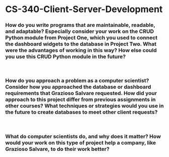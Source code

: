 # CS-340-Client-Server-Development

<H3>How do you write programs that are maintainable, readable, and adaptable? Especially consider your work on the CRUD Python module from Project One, which you used to connect the dashboard widgets to the database in Project Two. What were the advantages of working in this way? How else could you use this CRUD Python module in the future? </H3><br>


<H3>How do you approach a problem as a computer scientist? Consider how you approached the database or dashboard requirements that Grazioso Salvare requested. How did your approach to this project differ from previous assignments in other courses? What techniques or strategies would you use in the future to create databases to meet other client requests?</H3><br>

  
<H3>What do computer scientists do, and why does it matter? How would your work on this type of project help a company, like Grazioso Salvare, to do their work better?</H3><br>
